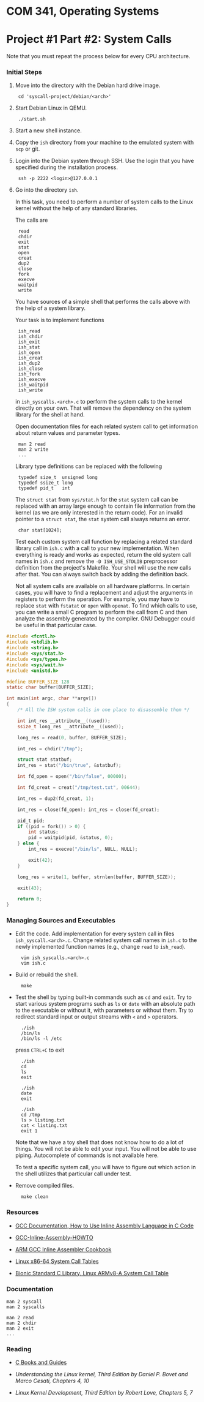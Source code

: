 COM 341, Operating Systems
==========================
# Project #1 Part #2: System Calls

Note that you must repeat the process below for every CPU architecture.

### Initial Steps

1. Move into the directory with the Debian hard drive image.

        cd 'syscall-project/debian/<arch>'

2. Start Debian Linux in QEMU.

        ./start.sh

3. Start a new shell instance.

4. Copy the `ish` directory from your machine to the emulated system with `scp` or git.

5. Login into the Debian system through SSH. Use the login that you have specified during the installation process.

        ssh -p 2222 <login>@127.0.0.1

6. Go into the directory `ish`.

   In this task, you need to perform a number of system calls to the Linux kernel without the help of any standard libraries.

   The calls are

        read
        chdir
        exit
        stat
        open
        creat
        dup2
        close
        fork
        execve
        waitpid
        write

   You have sources of a simple shell that performs the calls above with the help of a system library.

   Your task is to implement functions

        ish_read
        ish_chdir
        ish_exit
        ish_stat
        ish_open
        ish_creat
        ish_dup2
        ish_close
        ish_fork
        ish_execve
        ish_waitpid
        ish_write

   in `ish_syscalls.<arch>.c` to perform the system calls to the kernel directly on your own. That will remove the dependency on the system library for the shell at hand.

   Open documentation files for each related system call to get information about return values and parameter types.

        man 2 read
        man 2 write
        ...

   Library type definitions can be replaced with the following

        typedef size_t  unsigned long
        typedef ssize_t long
        typedef pid_t   int

   The `struct stat` from `sys/stat.h` for the `stat` system call can be replaced with an array large enough to contain file information from the kernel (as we are only interested in the return code). For an invalid pointer to a `struct stat`, the `stat` system call always returns an error.

        char stat[1024];

   Test each custom system call function by replacing a related standard library call in `ish.c` with a call to your new implementation. When everything is ready and works as expected, return the old system call names in `ish.c` and remove the `-D ISH_USE_STDLIB` preprocessor definition from the project's Makefile. Your shell will use the new calls after that. You can always switch back by adding the definition back.

   Not all system calls are available on all hardware platforms. In certain cases, you will have to find a replacement and adjust the arguments in registers to perform the operation. For example, you may have to replace `stat` with `fstatat` or `open` with `openat`. To find which calls to use, you can write a small C program to perform the call from C and then analyze the assembly generated by the compiler. GNU Debugger could be useful in that particular case.

```c
#include <fcntl.h>
#include <stdlib.h>
#include <string.h>
#include <sys/stat.h>
#include <sys/types.h>
#include <sys/wait.h>
#include <unistd.h>

#define BUFFER_SIZE 128
static char buffer[BUFFER_SIZE];

int main(int argc, char **argv[])
{
    /* All the ISH system calls in one place to disassemble them */

    int int_res __attribute__((used));
    ssize_t long_res __attribute__((used));

    long_res = read(0, buffer, BUFFER_SIZE);

    int_res = chdir("/tmp");

    struct stat statbuf;
    int_res = stat("/bin/true", &statbuf);

    int fd_open = open("/bin/false", 00000);

    int fd_creat = creat("/tmp/test.txt", 00644);

    int_res = dup2(fd_creat, 1);

    int_res = close(fd_open); int_res = close(fd_creat);

    pid_t pid;
    if ((pid = fork()) > 0) {
        int status;
        pid = waitpid(pid, &status, 0);
    } else {
        int_res = execve("/bin/ls", NULL, NULL);

        exit(42);
    }

    long_res = write(1, buffer, strnlen(buffer, BUFFER_SIZE));

    exit(43);

    return 0;
}
```

### Managing Sources and Executables

* Edit the code. Add implementation for every system call in files `ish_syscall.<arch>.c`. Change related system call names in `ish.c` to the newly implemented function names (e.g., change `read` to `ish_read`).

        vim ish_syscalls.<arch>.c
        vim ish.c

* Build or rebuild the shell.

        make

* Test the shell by typing built-in commands such as `cd` and `exit`. Try to start various system programs such as `ls` or `date` with an absolute path to the executable or without it, with parameters or without them. Try to redirect standard input or output streams with `<` and `>` operators.

        ./ish
        /bin/ls
        /bin/ls -l /etc

  press `CTRL+C` to exit

        ./ish
        cd
        ls
        exit

        ./ish
        date
        exit

        ./ish
        cd /tmp
        ls > listing.txt
        cat < listing.txt
        exit 1

  Note that we have a toy shell that does not know how to do a lot of things. You will not be able to edit your input. You will not be able to use piping. Autocomplete of commands is not available here.

  To test a specific system call, you will have to figure out which action in the shell utilizes that particular call under test.

* Remove compiled files.

        make clean

### Resources

* [GCC Documentation, How to Use Inline Assembly Language in C Code](https://gcc.gnu.org/onlinedocs/gcc/Using-Assembly-Language-with-C.html)

* [GCC-Inline-Assembly-HOWTO](https://www.ibiblio.org/gferg/ldp/GCC-Inline-Assembly-HOWTO.html)

* [ARM GCC Inline Assembler Cookbook](http://www.ethernut.de/en/documents/arm-inline-asm.html)

* [Linux x86-64 System Call Tables](https://github.com/torvalds/linux/tree/master/arch/x86/entry/syscalls/syscall_64.tbl)

* [Bionic Standard C Library, Linux ARMv8-A System Call Table](https://github.com/android/platform_bionic/blob/master/libc/kernel/uapi/asm-generic/unistd.h)

### Documentation

    man 2 syscall
    man 2 syscalls

    man 2 read
    man 2 chdir
    man 2 exit
    ...

### Reading

* [C Books and Guides](https://github.com/auca/com.341/blob/master/Labs/Labs.md#links)

* _Understanding the Linux kernel, Third Edition by Daniel P. Bovet and Marco Cesati, Chapters 4, 10_

* _Linux Kernel Development, Third Edition by Robert Love, Chapters 5, 7_
